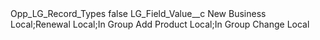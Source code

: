 <?xml version="1.0" encoding="UTF-8"?>
<CustomMetadata xmlns="http://soap.sforce.com/2006/04/metadata" xmlns:xsi="http://www.w3.org/2001/XMLSchema-instance" xmlns:xsd="http://www.w3.org/2001/XMLSchema">
    <label>Opp_LG_Record_Types</label>
    <protected>false</protected>
    <values>
        <field>LG_Field_Value__c</field>
        <value xsi:type="xsd:string">New Business Local;Renewal Local;In Group Add Product Local;In Group Change Local</value>
    </values>
</CustomMetadata>
